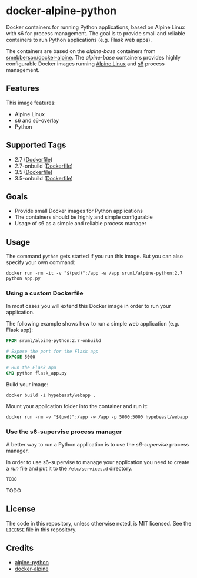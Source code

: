 # docker-alpine-python

Docker containers for running Python applications, based on Alpine Linux with s6 for process management. The goal is to provide small and reliable containers to run Python applications (e.g. Flask web apps).

The containers are based on the _alpine-base_ containers from [smebberson/docker-alpine](https://github.com/smebberson/docker-alpine/tree/master/alpine-base).
The _alpine-base_ containers provides highly configurable Docker images running [Alpine Linux](https://www.alpinelinux.org/) and [s6](http://skarnet.org/software/s6/) process management.


## Features

This image features:

  * Alpine Linux
  * s6 and s6-overlay
  * Python


## Supported Tags

  * 2.7 ([Dockerfile]())
  * 2.7-onbuild ([Dockerfile]())
  * 3.5 ([Dockerfile]())
  * 3.5-onbuild ([Dockerfile]())


## Goals

  * Provide small Docker images for Python applications
  * The containers should be highly and simple configurable
  * Usage of s6 as a simple and reliable process manager


## Usage

The command `python` gets started if you run this image. But you can also specify your own command:

```shell
docker run -rm -it -v "$(pwd)":/app -w /app sruml/alpine-python:2.7 python app.py
```

### Using a custom Dockerfile

In most cases you will extend this Docker image in order to run your application.

The following example shows how to run a simple web application (e.g. Flask app):

```dockerfile
FROM sruml/alpine-python:2.7-onbuild

# Expose the port for the Flask app
EXPOSE 5000

# Run the Flask app
CMD python flask_app.py
```

Build your image:

```shell
docker build -i hypebeast/webapp .
```

Mount your application folder into the container and run it:

```shell
docker run -rm -v "$(pwd)":/app -w /app -p 5000:5000 hypebeast/webapp
```

### Use the s6-supervise process manager

A better way to run a Python application is to use the _s6-supervise_ process manager.

In order to use s6-supervise to manage your application you need to create a _run_ file and put it to the `/etc/services.d` directory.

```dockerfile
TODO
```

TODO


## License

The code in this repository, unless otherwise noted, is MIT licensed. See the `LICENSE` file in this repository.


## Credits

  * [alpine-python](https://github.com/jfloff/alpine-python)
  * [docker-alpine](https://github.com/smebberson/docker-alpine)
